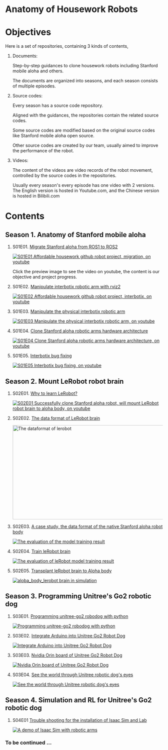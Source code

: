 # Anatomy of Housework Robots


# Objectives

Here is a set of repositories, containing 3 kinds of contents, 

1. Documents: 
   
   Step-by-step guidances to clone housework robots including Stanford mobile aloha and others.

   The documents are organized into seasons, and each season consists of multiple episodes. 


2. Source codes:

   Every season has a source code repository.

   Aligned with the guidances, the repositories contain the related source codes. 

   Some source codes are modified based on the original source codes like Stanford mobile aloha open source. 

   Other source codes are created by our team, usually aimed to improve the performance of the robot. 

3. Videos:

   The content of the videos are video records of the robot movement, controlled by the source codes in the repositories. 

   Usually every season's every episode has one video with 2 versions. The English version is hosted in Youtube.com, and the Chinese version is hosted in Bilibili.com


# Contents

## Season 1. Anatomy of Stanford mobile aloha

1. S01E01. [Migrate Stanford aloha from ROS1 to ROS2](./S01_anatomy_of_stanford_aloha/S01E01_migration.md)

   [![S01E01 Affordable housework github robot project, migration, on youtube](https://img.youtube.com/vi/XVGTwpWPCrI/hqdefault.jpg)](https://www.youtube.com/watch?v=XVGTwpWPCrI)

   Click the preview image to see the video on youtube, the content is our objective and project progress. 

2. S01E02. [Manipulate interbotix robotic arm with rviz2](./S01_anatomy_of_stanford_aloha/S01E02_interbotix.md)

   [![S01E02 Affordable housework github robot project, interbotix, on youtube](https://img.youtube.com/vi/2XLhbFUmqrI/hqdefault.jpg)](https://www.youtube.com/watch?v=2XLhbFUmqrI)

3. S01E03. [Manipulate the physical interbotix robotic arm](S01_anatomy_of_stanford_aloha/S01E03_hardware.md)

   [![S01E03 Manipulate the physical interbotix robotic arm, on youtube](https://img.youtube.com/vi/f9kXg28GX2g/hqdefault.jpg)](https://www.youtube.com/watch?v=f9kXg28GX2g)


4. S01E04. [Clone Stanford aloha robotic arms hardware architecture](S01_anatomy_of_stanford_aloha/S01E04_aloha.md)

   [![S01E04 Clone Stanford aloha robotic arms hardware architecture, on youtube](https://img.youtube.com/vi/D53mRnVwRCs/hqdefault.jpg)](https://www.youtube.com/watch?v=D53mRnVwRCs)
   
5. S01E05. [Interbotix bug fixing](S01_anatomy_of_stanford_aloha/S01E05_interbotix_bug.md)

   [![S01E05 Interbotix bug fixing, on youtube](https://img.youtube.com/vi/00pYmQL-r34/hqdefault.jpg)](https://www.youtube.com/watch?v=00pYmQL-r34)


## Season 2. Mount LeRobot robot brain

1. S02E01. [Why to learn LeRobot?](S02_mount_lerobot_brain/S02E01_why_to_learn_lerobot.md)

   [![S02E01 Successfully clone Stanford aloha robot, will mount LeRobot robot brain to aloha body, on youtube](https://img.youtube.com/vi/KeyY7mVpCds/hqdefault.jpg)](https://www.youtube.com/watch?v=KeyY7mVpCds)


2. S02E02. [The data format of LeRobot brain](S02_mount_lerobot_brain/S02E02_dataformat_lerobot.md)

   <img src="https://github.com/housework-robot/main/blob/main/S02_mount_lerobot_brain/S02E02_src/S02E02_image04_github.jpeg" alt="The dataformat of lerobot" width="500" height="300">


3. S02E03. [A case study, the data format of the native Stanford aloha robot body](S02_mount_lerobot_brain/S02E03_dataformat_aloha.md)

   [![The evaluation of the model training result](https://img.youtube.com/vi/6vT0V0ciftI/hqdefault.jpg)](https://www.youtube.com/watch?v=6vT0V0ciftI)


4. S02E04. [Train leRobot brain](S02_mount_lerobot_brain/S02E04_train_lerobot_brain.md)

   [![The evaluation of leRobot model training result](https://img.youtube.com/vi/-HI1ylUtpn4/hqdefault.jpg)](https://www.youtube.com/watch?v=-HI1ylUtpn4)


5. S02E05. [Transplant leRobot brain to Aloha body](S02_mount_lerobot_brain/S02E05_brain_%20transplant.md)

   [![aloba_body_lerobot brain in simulation](https://img.youtube.com/vi/TeQzS_o9-uo/hqdefault.jpg)](https://www.youtube.com/watch?v=TeQzS_o9-uo)
   

## Season 3. Programming Unitree's Go2 robotic dog 

1. S03E01. [Programming unitree-go2 robodog with python](S03_unitree_robodog/S03E01_unitree_go2_python_programming.md)

   [![Programming unitree-go2 robodog with python](https://img.youtube.com/vi/GTO08j__9zs/hqdefault.jpg)](https://www.youtube.com/watch?v=GTO08j__9zs)

2. S03E02. [Integrate Arduino into Unitree Go2 Robot Dog](S03_unitree_robodog/S03E02_unitree_go2_arduino.md)

   [![Integrate Arduino into Unitree Go2 Robot Dog](https://img.youtube.com/vi/igY2Q1GGN84/hqdefault.jpg)](https://www.youtube.com/watch?v=igY2Q1GGN84)

3. S03E03. [Nvidia Orin board of Unitree Go2 Robot Dog](S03_unitree_robodog/S03E03_unitree_go2_jetson_orin.md)

   [![Nvidia Orin board of Unitree Go2 Robot Dog](https://img.youtube.com/vi/O1s2AWpVNLI/hqdefault.jpg)](https://www.youtube.com/watch?v=O1s2AWpVNLI)

4. S03E04. [See the world through Unitree robotic dog's eyes](S03_unitree_robodog/S03E04_unitree_go2_video_transmission.md)

   [![See the world through Unitree robotic dog's eyes](https://img.youtube.com/vi/BEfr-7JqaKo/hqdefault.jpg)](https://www.youtube.com/watch?v=BEfr-7JqaKo)


## Season 4. Simulation and RL for Unitree's Go2 robotic dog 

1. S04E01 [Trouble shooting for the installation of Isaac Sim and Lab](S04_RL_for_unitree/S04E01_Isaac_sim_lab_installation.md)

   [![A demo of Isaac Sim with robotic arms](https://img.youtube.com/vi/UrqeJQCUb4Y/hqdefault.jpg)](https://www.youtube.com/watch?v=UrqeJQCUb4Y)

   
   
### To be continued ...
